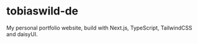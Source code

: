 # tobiaswild-de

My personal portfolio website, build with Next.js, TypeScript, TailwindCSS and daisyUI.
